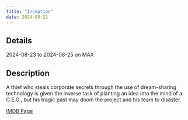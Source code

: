 ```yaml
---
title: "Inception"
date: 2024-08-22
---
```

## Details
2024-08-23 to 2024-08-25 on MAX

## Description
A thief who steals corporate secrets through the use of dream-sharing technology is given the inverse task of planting an idea into the mind of a C.E.O., but his tragic past may doom the project and his team to disaster.

[IMDB Page](https://www.imdb.com/title/tt1375666/)

